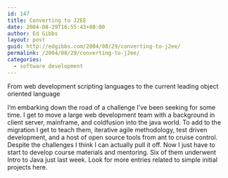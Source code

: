 ```yaml
---
id: 147
title: Converting to J2EE
date: 2004-08-29T16:55:43+00:00
author: Ed Gibbs
layout: post
guid: http://edgibbs.com/2004/08/29/converting-to-j2ee/
permalink: /2004/08/29/converting-to-j2ee/
categories:
  - software development
---
```

From web development scripting languages to the current leading object oriented language

I&#8217;m embarking down the road of a challenge I&#8217;ve been seeking for some time. I get to move a large web development team with a background in client server, mainframe, and coldfusion into the java world. To add to the migration I get to teach them, iterative agile methodology, test driven development, and a host of open source tools from ant to cruise control. Despite the challenges I think I can actually pull it off. Now I just have to start to develop course materials and mentoring. Six of them underwent Intro to Java just last week. Look for more entries related to simple initial projects here.